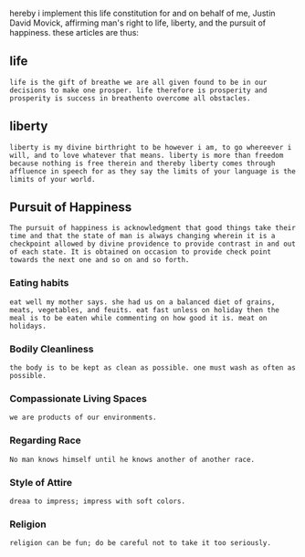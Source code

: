 hereby i implement this life constitution for and on behalf of me, Justin David Movick, affirming man's right to life, liberty, and the pursuit of happiness. these articles are thus:

## life

	life is the gift of breathe we are all given found to be in our decisions to make one prosper. life therefore is prosperity and prosperity is success in breathento overcome all obstacles.

## liberty

	liberty is my divine birthright to be however i am, to go whereever i will, and to love whatever that means. liberty is more than freedom because nothing is free therein and thereby liberty comes through affluence in speech for as they say the limits of your language is the limits of your world.

## Pursuit of Happiness

	The pursuit of happiness is acknowledgment that good things take their time and that the state of man is always changing wherein it is a checkpoint allowed by divine providence to provide contrast in and out of each state. It is obtained on occasion to provide check point towards the next one and so on and so forth.

### Eating habits


	eat well my mother says. she had us on a balanced diet of grains, meats, vegetables, and feuits. eat fast unless on holiday then the meal is to be eaten while commenting on how good it is. meat on holidays.

### Bodily Cleanliness

	the body is to be kept as clean as possible. one must wash as often as possible. 

### Compassionate Living Spaces

	we are products of our environments.

### Regarding Race

	No man knows himself until he knows another of another race.

### Style of Attire
	
	dreaa to impress; impress with soft colors.

### Religion

	religion can be fun; do be careful not to take it too seriously.

